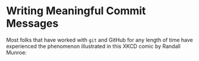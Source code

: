 # Writing Meaningful Commit Messages

Most folks that have worked with `git` and GitHub for any length of time have experienced the phenomenon illustrated in this XKCD comic by Randall Munroe:

